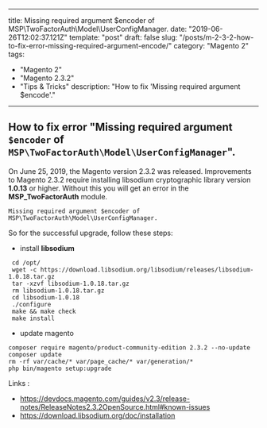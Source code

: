 ---
 title: Missing required argument $encoder of MSP\TwoFactorAuth\Model\UserConfigManager.
 date: "2019-06-26T12:02:37.121Z"
 template: "post"
 draft: false
 slug: "/posts/m-2-3-2-how-to-fix-error-missing-required-argument-encode/"
 category: "Magento 2"
 tags:
   - "Magento 2"
   - "Magento 2.3.2"
   - "Tips & Tricks"
 description: "How to fix 'Missing required argument $encode'."
 ---
 
 ## How to fix error "Missing required argument ```$encoder``` of ```MSP\TwoFactorAuth\Model\UserConfigManager```".

On June 25, 2019, the Magento version 2.3.2 was released. Improvements to Magento 2.3.2 require installing libsodium cryptographic library version **1.0.13** or higher. Without this you will get an error in the **MSP_TwoFactorAuth** module.
 
```
Missing required argument $encoder of MSP\TwoFactorAuth\Model\UserConfigManager.
```

So for the successful upgrade, follow these steps:
* install **libsodium**
```
 cd /opt/ 
 wget -c https://download.libsodium.org/libsodium/releases/libsodium-1.0.18.tar.gz 
 tar -xzvf libsodium-1.0.18.tar.gz 
 rm libsodium-1.0.18.tar.gz 
 cd libsodium-1.0.18 
 ./configure 
 make && make check 
 make install 
```
* update magento
```
composer require magento/product-community-edition 2.3.2 --no-update 
composer update 
rm -rf var/cache/* var/page_cache/* var/generation/* 
php bin/magento setup:upgrade 
```

Links :
* https://devdocs.magento.com/guides/v2.3/release-notes/ReleaseNotes2.3.2OpenSource.html#known-issues
* https://download.libsodium.org/doc/installation